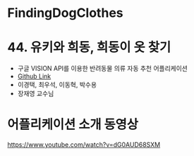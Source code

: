 # FindingDogClothes

# 44. 유키와 희동, 희동이 옷 찾기
- 구글 VISION API를 이용한 반려동물 의류 자동 추천 어플리케이션
- [Github Link](https://github.com/parksy0109/Finding...)
- 이경택, 최우석, 이동혁, 박수용
- 장재영 교수님

# 어플리케이션 소개 동영상
https://www.youtube.com/watch?v=dG0AUD68SXM
